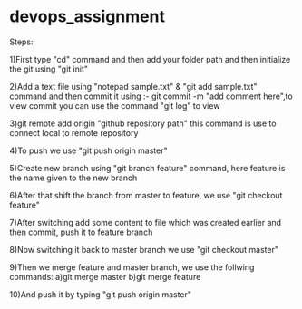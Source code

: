 # devops_assignment

Steps:

1)First type "cd" command and then add your folder path and then initialize the git using "git init" 

2)Add a text file using "notepad sample.txt" & "git add sample.txt" command and then commit it using :- git commit -m "add comment here",to view commit you can use the command "git log" to view

3)git remote add origin "github repository path" this command is use to connect local to remote repository

4)To push we use "git push origin master"

5)Create new branch using "git branch feature" command, here feature is the name given to the new branch

6)After that shift the branch from master to feature, we use "git checkout feature"

7)After switching add some content to file which was created earlier and then commit, push it to feature branch

8)Now switching it back to master branch we use "git checkout master"

9)Then we merge feature and master branch, we use the follwing commands: a)git merge master b)git merge feature

10)And push it by typing "git push origin master"
